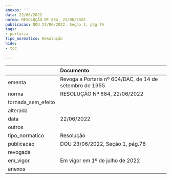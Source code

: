 ```yaml
---
anexos: ''
data: 22/06/2022
norma: RESOLUÇÃO Nº 684, 22/06/2022
publicacao: DOU 23/06/2022, Seção 1, pág.76
tags:
- portaria
tipo_normatico: Resolução
hide: 
- toc 
 
---
```


|                    | Documento                                               |
|:-------------------|:--------------------------------------------------------|
| ementa             | Revoga a Portaria nº 604/DAC, de 14 de setembro de 1955 |
| norma              | RESOLUÇÃO Nº 684, 22/06/2022                            |
| tornada_sem_efeito |                                                         |
| alterada           |                                                         |
| data               | 22/06/2022                                              |
| outros             |                                                         |
| tipo_normatico     | Resolução                                               |
| publicacao         | DOU 23/06/2022, Seção 1, pág.76                         |
| revogada           |                                                         |
| em_vigor           | Em vigor em 1º de julho de 2022                         |
| anexos             |                                                         |